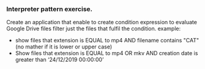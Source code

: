 ### Interpreter pattern exercise.

Create an application that enable to create condition expression to evaluate Google Drive files filter just the files that fulfil the condition.
example: 
- show files that extension is EQUAL to mp4 AND  filename contains "CAT"(no mather if it is lower or upper case)
- Show files that extension is EQUAL to mp4 OR mkv AND creation date is greater than ‘24/12/2019 00:00:00’